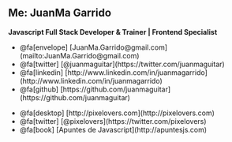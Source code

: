 ## Me: JuanMa Garrido

**Javascript Full Stack Developer & Trainer | Frontend Specialist**

<ul class="personal">
  <li>@fa[envelope] [JuanMa.Garrido@gmail.com](mailto:JuanMa.Garrido@gmail.com)</li>
  <li>@fa[twitter] [@juanmaguitar](https://twitter.com/juanmaguitar)</li>
  <li>@fa[linkedin] [http://www.linkedin.com/in/juanmagarrido](http://www.linkedin.com/in/juanmagarrido)</li>
  <li>@fa[github] [https://github.com/juanmaguitar](https://github.com/juanmaguitar)</li>
</ul>

<ul class="projects">
  <li>@fa[desktop] [http://pixelovers.com](http://pixelovers.com)</li>
  <li>@fa[twitter] [@pixelovers](https://twitter.com/pixelovers)</li>
  <li>@fa[book] [Apuntes de Javascript](http://apuntesjs.com)</li>
</ul>